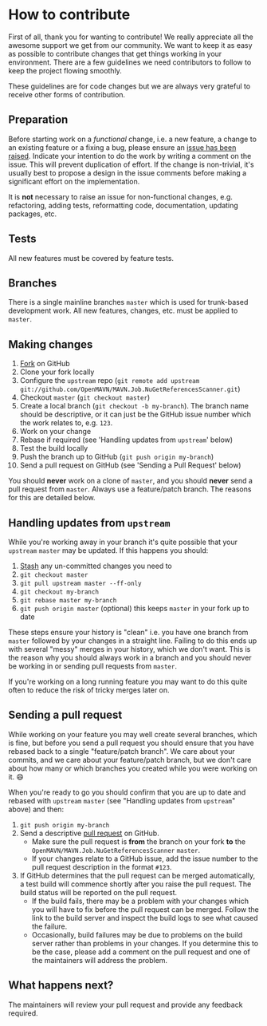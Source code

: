 # How to contribute

First of all, thank you for wanting to contribute! We really appreciate all the awesome support we get from our community. We want to keep it as easy as possible to contribute changes that get things working in your environment. There are a few guidelines we need contributors to follow to keep the project flowing smoothly.

These guidelines are for code changes but we are always very grateful to receive other forms of contribution.

## Preparation

Before starting work on a *functional* change, i.e. a new feature, a change to an existing feature or a fixing a bug, please ensure an [issue has been raised](https://github.com/OpenMAVN/MAVN.Job.NuGetReferencesScanner/issues/). Indicate your intention to do the work by writing a comment on the issue. This will prevent duplication of effort. If the change is non-trivial, it's usually best to propose a design in the issue comments before making a significant effort on the implementation.

It is **not** necessary to raise an issue for non-functional changes, e.g. refactoring, adding tests, reformatting code, documentation, updating packages, etc.

## Tests

All new features must be covered by feature tests.

## Branches

There is a single mainline branches `master` which is used for trunk-based development work. All new features, changes, etc. must be applied to `master`.

## Making changes

1. [Fork](http://help.github.com/forking/) on GitHub
1. Clone your fork locally
1. Configure the `upstream` repo (`git remote add upstream git://github.com/OpenMAVN/MAVN.Job.NuGetReferencesScanner.git`)
1. Checkout `master` (`git checkout master`)
1. Create a local branch (`git checkout -b my-branch`). The branch name should be descriptive, or it can just be the GitHub issue number which the work relates to, e.g. `123`.
1. Work on your change
1. Rebase if required (see 'Handling updates from `upstream`' below)
1. Test the build locally
1. Push the branch up to GitHub (`git push origin my-branch`)
1. Send a pull request on GitHub (see 'Sending a Pull Request' below)

You should **never** work on a clone of `master`, and you should **never** send a pull request from `master`. Always use a feature/patch branch. The reasons for this are detailed below.

## Handling updates from `upstream`

While you're working away in your branch it's quite possible that your `upstream` `master` may be updated. If this happens you should:

1. [Stash](https://git-scm.com/book/en/v2/Git-Tools-Stashing-and-Cleaning) any un-committed changes you need to
1. `git checkout master`
1. `git pull upstream master --ff-only`
1. `git checkout my-branch`
1. `git rebase master my-branch`
1. `git push origin master` (optional) this keeps `master` in your fork up to date

These steps ensure your history is "clean" i.e. you have one branch from `master` followed by your changes in a straight line. Failing to do this ends up with several "messy" merges in your history, which we don't want. This is the reason why you should always work in a branch and you should never be working in or sending pull requests from `master`.

If you're working on a long running feature you may want to do this quite often to reduce the risk of tricky merges later on.

## Sending a pull request

While working on your feature you may well create several branches, which is fine, but before you send a pull request you should ensure that you have rebased back to a single "feature/patch branch". We care about your commits, and we care about your feature/patch branch, but we don't care about how many or which branches you created while you were working on it. :smile:

When you're ready to go you should confirm that you are up to date and rebased with `upstream` `master` (see "Handling updates from `upstream`" above) and then:

1. `git push origin my-branch`
1. Send a descriptive [pull request](https://help.github.com/en/github/collaborating-with-issues-and-pull-requests/about-pull-requests) on GitHub.
   - Make sure the pull request is **from** the branch on your fork **to** the `OpenMAVN/MAVN.Job.NuGetReferencesScanner` `master`.
   - If your changes relate to a GitHub issue, add the issue number to the pull request description in the format `#123`.
1. If GitHub determines that the pull request can be merged automatically, a test build will commence shortly after you raise the pull request. The build status will be reported on the pull request.
   - If the build fails, there may be a problem with your changes which you will have to fix before the pull request can be merged. Follow the link to the build server and inspect the build logs to see what caused the failure.
   - Occasionally, build failures may be due to problems on the build server rather than problems in your changes. If you determine this to be the case, please add a comment on the pull request and one of the maintainers will address the problem.

## What happens next?

The maintainers will review your pull request and provide any feedback required.